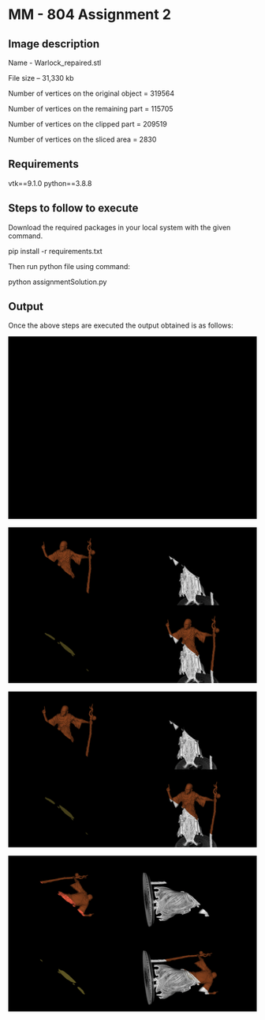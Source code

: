 # MM - 804 Assignment 2
## Image description
Name - Warlock_repaired.stl

File size – 31,330 kb

Number of vertices on the original object = 319564

Number of vertices on the remaining part = 115705

Number of vertices on the clipped part = 209519

Number of vertices on the sliced area = 2830

## Requirements
vtk==9.1.0
python==3.8.8

## Steps to follow to execute
Download the required packages in your local system with the given command.

pip install -r requirements.txt

Then run python file using command:

python assignmentSolution.py

## Output
Once the above steps are executed the output obtained is as follows:

![Screenshot](output.jpg)

![Screenshot](output_2.png)

![Screenshot](output_3.png)

![Screenshot](output_4.png)
